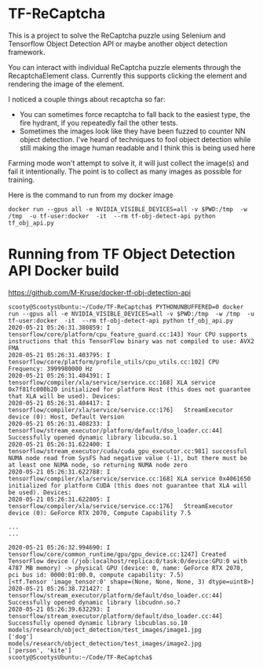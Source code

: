 # TF-ReCaptcha

This is a project to solve the ReCaptcha puzzle using Selenium and Tensorflow Object Detection API or maybe another object detection framework.

You can interact with individual ReCaptcha puzzle elements through the RecaptchaElement class. Currently this supports clicking the element and rendering the image of the element.

I noticed a couple things about recaptcha so far:

* You can sometimes force recaptcha to fall back to the easiest type, the fire hydrant, if you repeatedly fail the other tests.
* Sometimes the images look like they have been fuzzed to counter NN object detection. I've heard of techniques to fool object detection while still making the image human readable and I think this is being used here

Farming mode won't attempt to solve it, it will just collect the image(s) and fail it intentionally. The point is to collect as many images as possible for training.

Here is the command to run from my docker image

`docker run --gpus all -e NVIDIA_VISIBLE_DEVICES=all -v $PWD:/tmp  -w /tmp  -u tf-user:docker  -it  --rm tf-obj-detect-api python tf_obj_api.py`

# Running from TF Object Detection API Docker build

https://github.com/M-Kruse/docker-tf-obj-detection-api

```
scooty@ScootysUbuntu:~/Code/TF-ReCaptcha$ PYTHONUNBUFFERED=0 docker run --gpus all -e NVIDIA_VISIBLE_DEVICES=all -v $PWD:/tmp  -w /tmp  -u tf-user:docker  -it  --rm tf-obj-detect-api python tf_obj_api.py
2020-05-21 05:26:31.380859: I tensorflow/core/platform/cpu_feature_guard.cc:143] Your CPU supports instructions that this TensorFlow binary was not compiled to use: AVX2 FMA
2020-05-21 05:26:31.403795: I tensorflow/core/platform/profile_utils/cpu_utils.cc:102] CPU Frequency: 3999980000 Hz
2020-05-21 05:26:31.404391: I tensorflow/compiler/xla/service/service.cc:168] XLA service 0x7f81fc000b20 initialized for platform Host (this does not guarantee that XLA will be used). Devices:
2020-05-21 05:26:31.404417: I tensorflow/compiler/xla/service/service.cc:176]   StreamExecutor device (0): Host, Default Version
2020-05-21 05:26:31.408233: I tensorflow/stream_executor/platform/default/dso_loader.cc:44] Successfully opened dynamic library libcuda.so.1
2020-05-21 05:26:31.622400: I tensorflow/stream_executor/cuda/cuda_gpu_executor.cc:981] successful NUMA node read from SysFS had negative value (-1), but there must be at least one NUMA node, so returning NUMA node zero
2020-05-21 05:26:31.622788: I tensorflow/compiler/xla/service/service.cc:168] XLA service 0x4061650 initialized for platform CUDA (this does not guarantee that XLA will be used). Devices:
2020-05-21 05:26:31.622805: I tensorflow/compiler/xla/service/service.cc:176]   StreamExecutor device (0): GeForce RTX 2070, Compute Capability 7.5

...
...

2020-05-21 05:26:32.994690: I tensorflow/core/common_runtime/gpu/gpu_device.cc:1247] Created TensorFlow device (/job:localhost/replica:0/task:0/device:GPU:0 with 4787 MB memory) -> physical GPU (device: 0, name: GeForce RTX 2070, pci bus id: 0000:01:00.0, compute capability: 7.5)
[<tf.Tensor 'image_tensor:0' shape=(None, None, None, 3) dtype=uint8>]
2020-05-21 05:26:38.721427: I tensorflow/stream_executor/platform/default/dso_loader.cc:44] Successfully opened dynamic library libcudnn.so.7
2020-05-21 05:26:39.632293: I tensorflow/stream_executor/platform/default/dso_loader.cc:44] Successfully opened dynamic library libcublas.so.10
models/research/object_detection/test_images/image1.jpg
['dog']
models/research/object_detection/test_images/image2.jpg
['person', 'kite']
scooty@ScootysUbuntu:~/Code/TF-ReCaptcha$ 
```
